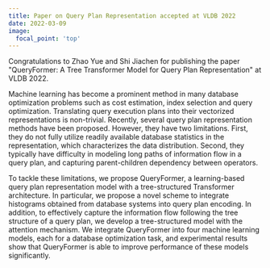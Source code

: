 ```yaml
---
title: Paper on Query Plan Representation accepted at VLDB 2022
date: 2022-03-09
image:
  focal_point: 'top'
---
```


Congratulations to Zhao Yue and Shi Jiachen for publishing the paper "QueryFormer: A Tree Transformer Model for Query Plan
Representation" at VLDB 2022.
<!--more-->

Machine learning has become a prominent method in many database optimization problems such as cost estimation, index selection and query optimization. Translating query execution plans into their vectorized representations is non-trivial. Recently, several query plan representation methods have been proposed. However, they have two limitations. First, they do not fully utilize readily available database statistics in the representation, which characterizes the data distribution. Second, they typically have difficulty in modeling long paths of information flow in a query plan, and capturing parent-children dependency between operators.

To tackle these limitations, we propose QueryFormer, a learning-based
query plan representation model with a tree-structured Transformer architecture. In particular, we propose a novel scheme to integrate histograms obtained from database systems into query plan encoding. In addition, to effectively capture the information flow following the tree structure of a query plan, we develop a tree-structured model with the attention mechanism. We integrate QueryFormer into four machine learning models, each for a database optimization task, and experimental results show that QueryFormer is able to improve performance of these models significantly.